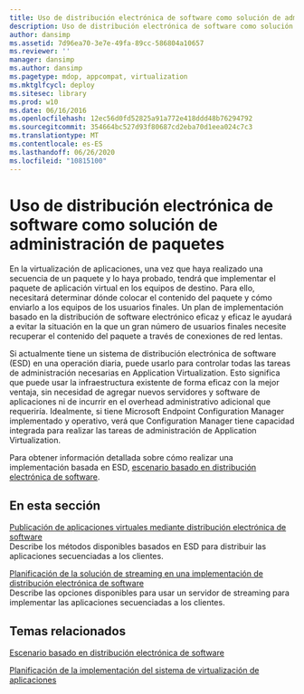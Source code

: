 ```yaml
---
title: Uso de distribución electrónica de software como solución de administración de paquetes
description: Uso de distribución electrónica de software como solución de administración de paquetes
author: dansimp
ms.assetid: 7d96ea70-3e7e-49fa-89cc-586804a10657
ms.reviewer: ''
manager: dansimp
ms.author: dansimp
ms.pagetype: mdop, appcompat, virtualization
ms.mktglfcycl: deploy
ms.sitesec: library
ms.prod: w10
ms.date: 06/16/2016
ms.openlocfilehash: 12ec56d0fd52825a91a772e418ddd48b76294792
ms.sourcegitcommit: 354664bc527d93f80687cd2eba70d1eea024c7c3
ms.translationtype: MT
ms.contentlocale: es-ES
ms.lasthandoff: 06/26/2020
ms.locfileid: "10815100"
---
```

# Uso de distribución electrónica de software como solución de administración de paquetes


En la virtualización de aplicaciones, una vez que haya realizado una secuencia de un paquete y lo haya probado, tendrá que implementar el paquete de aplicación virtual en los equipos de destino. Para ello, necesitará determinar dónde colocar el contenido del paquete y cómo enviarlo a los equipos de los usuarios finales. Un plan de implementación basado en la distribución de software electrónico eficaz y eficaz le ayudará a evitar la situación en la que un gran número de usuarios finales necesite recuperar el contenido del paquete a través de conexiones de red lentas.

Si actualmente tiene un sistema de distribución electrónica de software (ESD) en una operación diaria, puede usarlo para controlar todas las tareas de administración necesarias en Application Virtualization. Esto significa que puede usar la infraestructura existente de forma eficaz con la mejor ventaja, sin necesidad de agregar nuevos servidores y software de aplicaciones ni de incurrir en el overhead administrativo adicional que requeriría. Idealmente, si tiene Microsoft Endpoint Configuration Manager implementado y operativo, verá que Configuration Manager tiene capacidad integrada para realizar las tareas de administración de Application Virtualization.

Para obtener información detallada sobre cómo realizar una implementación basada en ESD, [escenario basado en distribución electrónica de software](electronic-software-distribution-based-scenario.md).

## En esta sección


<a href="" id="publishing-virtual-applications-using-electronic-software-distribution"></a>[Publicación de aplicaciones virtuales mediante distribución electrónica de software](publishing-virtual-applications-using-electronic-software-distribution.md)  
Describe los métodos disponibles basados en ESD para distribuir las aplicaciones secuenciadas a los clientes.

<a href="" id="planning-your-streaming-solution-in-an-electronic-software-distribution-implementation"></a>[Planificación de la solución de streaming en una implementación de distribución electrónica de software](planning-your-streaming-solution-in-an-electronic-software-distribution-implementation.md)  
Describe las opciones disponibles para usar un servidor de streaming para implementar las aplicaciones secuenciadas a los clientes.

## Temas relacionados


[Escenario basado en distribución electrónica de software](electronic-software-distribution-based-scenario.md)

[Planificación de la implementación del sistema de virtualización de aplicaciones](planning-for-application-virtualization-system-deployment.md)

 

 





